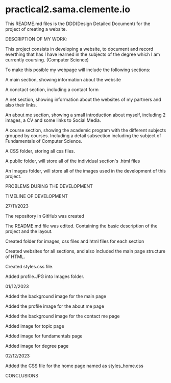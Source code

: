 # practical2.sama.clemente.io

This README.md files is the DDD(Design Detailed Document) for the project of creating a website.

DESCRIPTION OF MY WORK:

This project consists in developing a website, to document and record everthing that has I have learned in the subjects of the degree which I am currently coursing. (Computer Science)

To make this posible my webpage will include the following sections:

A main section, showing information about the website

A conctact section, including a contact form

A net section, showing information about the websites of my partners and also their links.

An about me section, showing a small introduction about myself, including 2 images, a CV and some links to Social Media.

A course section, showing the academic program with the different subjects grouped by courses. Including a detail subsection including the subject of Fundamentals of Computer Science.

A CSS folder, storing all css files.

A public folder, will store all of the individual section's .html files

An Images folder, will store all of the images used in the development of this project.

PROBLEMS DURING THE DEVELOPMENT

TIMELINE OF DEVELOPMENT

27/11/2023

The repository in GitHub was created

The README.md file was edited. Containing the basic description of the project and the layout.

Created folder for images, css files and html files for each section

Created websites for all sections, and also included the main page structure of HTML.

Created styles.css file.

Added profile.JPG into Images folder.

01/12/2023

Added the background image for the main page

Added the profile image for the about me page

Added the background image for the contact me page

Added image for topic page

Added image for fundamentals page

Added image for degree page

02/12/2023

Added the CSS file for the home page named as styles_home.css

CONCLUSIONS
